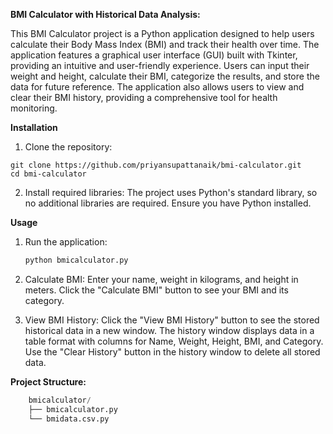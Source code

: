 **BMI Calculator with Historical Data Analysis:**

This BMI Calculator project is a Python application designed to help users calculate their Body Mass Index (BMI) and track their health over time. The application features a graphical user interface (GUI) built with Tkinter, providing an intuitive and user-friendly experience. Users can input their weight and height, calculate their BMI, categorize the results, and store the data for future reference. The application also allows users to view and clear their BMI history, providing a comprehensive tool for health monitoring.

**Installation**

1. Clone the repository:
```console
git clone https://github.com/priyansupattanaik/bmi-calculator.git
cd bmi-calculator
```

2. Install required libraries:
The project uses Python's standard library, so no additional libraries are required. Ensure you have Python installed.

**Usage**

1. Run the application:
    ```python
    python bmicalculator.py
    ```

2. Calculate BMI:
    Enter your name, weight in kilograms, and height in meters.
    Click the "Calculate BMI" button to see your BMI and its category.

3. View BMI History:
    Click the "View BMI History" button to see the stored historical data in a new window.
    The history window displays data in a table format with columns for Name, Weight, Height, BMI, and Category.
    Use the "Clear History" button in the history window to delete all stored data.

**Project Structure:**

```python
    bmicalculator/
    ├── bmicalculator.py
    └── bmidata.csv.py
```

